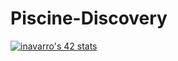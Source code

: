 # Piscine-Discovery
[![inavarro's 42 stats](https://badge42.vercel.app/api/v2/cl992ljv300930hl9g92ls5xq/stats?cursusId=3&coalitionId=piscine)](https://github.com/JaeSeoKim/badge42)
